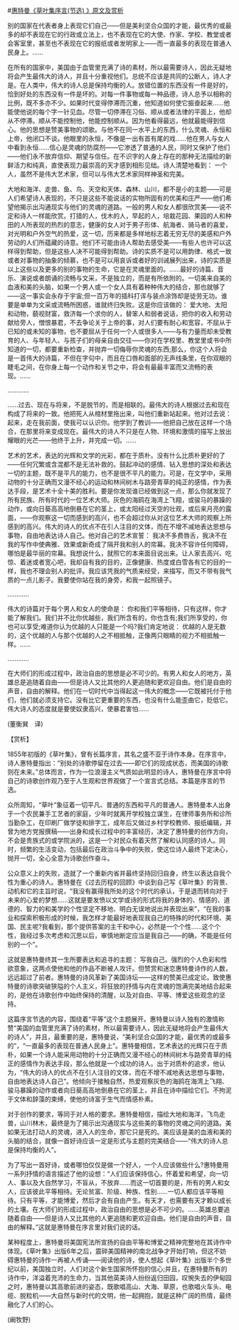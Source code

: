 #[惠特曼《草叶集序言(节选) 》原文及赏析](https://www.vrrw.net/wx/12166.html)

别的国家在代表者身上表现它们自己——但是美利坚合众国的才能，最优秀的或最多的却不表现在它的行政或立法上，也不表现在它的大使、作家、学校、教堂或者会客室里，甚至也不表现在它的报纸或者发明家上——而一直最多的表现在普通人民身上。……

在所有的国家中，美国由于血管里充满了诗的素材，所以最需要诗人，因此无疑地将会产生最伟大的诗人，并且十分重视他们。总统不应该是共同的公断人，诗人才是。在人类中，伟大的诗人总是保持均衡的人。放错位置的东西没有一件是好的，恰到好处的东西没有一件是坏的。对每一件事物或每一种品德，诗人总予以相称的比例，既不多亦不少。如果时代变得停滞而沉重，他知道如何使它振奋起来……他能使他说的每个字一针见血。尽管一切停滞在习俗、顺从或者法律的平面上，他却从不停滞。顺从不能控制他，他能控制顺从。因为他看得最远，他就最能得到信心。他的思想是赞美事物的颂歌。与他不在同一水平上的东西，什么灵魂、永恒和上帝，他闭口不谈。他眼里的永恒，不像是一出有首有尾的戏……他在男人与女人中看到永恒……信心是灵魂的防腐剂——它渗透了普通的人民，同时又保护了他们——他们永不放弃信仰、期望与信任。在不识字的人身上存在的那种无法描绘的新鲜活力和纯真，直使表现力最崇高的天才感到相形见绌。诗人清楚地看到： 一个人，虽然不是伟大艺术家，但可以与伟大艺术家同样神圣和完美。



大地和海洋、走兽、鱼、鸟、天空和天体、森林、山川，都不是小的主题——可是人们希望诗人表现的，不只是这些不能说话的实物所固有的优美和庄严——他们希望他揭示出沟通现实与他们的灵魂的道路。一般的男人和女人都很欣赏美——说不定和诗人一样能欣赏。打猎的人，伐木的人，早起的人，培栽花园、果园的人和种田的人所表现的热烈的意志，健康的女人对于男子形体、航海者、骑马者的喜爱，对光明和户外空气的热爱，这一切，历来都是多样地标志着无穷无尽的美感和户外劳动的人们所蕴藏的诗意。他们不可能由诗人帮助去感受美——有些人也许可以这样得到帮助，但是这些人决不可能得到帮助。诗的实质不是可以用韵律、格式一致或者对事物的抽象的倾慕，也不是可以用哀诉或者好的训诫展列出来，诗的实质是以上这些以及更多的别的事物的生命，它是在灵魂里面的。……最好的诗篇、音乐、演说或者朗诵的流畅与文采，不是独立的，而是有所依附的。一切美来自美的血液和美的头脑，如果一个男人或一个女人具有着种种伟大的结合，那也就够了——这一事实会永存于宇宙;但一百万年的插科打诨与装点涂饰却是徒劳无功。谁要是单单为文采或流畅所困惑，谁就终归失败。这是你应该做的： 爱大地、太阳和动物，藐视财富，救济每一个求你的人，替笨人和弱者说话，把你的收入和劳动献给旁人，憎恨暴君，不去争论关于上帝的事，对人们要有耐心和宽容，不屈从于已知的或未知的事物，也不要屈从于任何一个人或很多人——与有力量而却未受教育的人、与年轻人、与孩子们的母亲自由交往——你对在学校里、教堂里或书中所知道的一切，都要重新检查，并抛弃一切侮辱你灵魂的东西;那么，你这个人将会是一首伟大的诗篇，不但在字句中，而且在口唇和面部的无声线条里，在你双眼的睫毛之间，在你身上每一个动作和关节之中，将会有最最丰富而又流畅的表现。……

…………

……过去、现在与将来，不是脱节的，而是相联的。最伟大的诗人根据过去和现在构成了将来的一致。他把死人从棺材里拖出来，叫他们重新站起来。他对过去说： 起来，走在我前面，使我可以认识你。他学到了教训——他把自己放在这样一个场合，在那里将来变成现在。最伟大的诗人不只是在人物、环境和激情的描写上放出耀眼的光芒——他终于上升，并完成一切。……

艺术的艺术，表达的光辉和文学的光彩，都在于质朴。没有什么比质朴更好的了——任何冗繁或含混都不是无法补救的。鼓起冲动的感情、钻入思想的深处和表达一切的主题，既不是平凡的能力，也不是很不平凡的能力。可是，在文学中，采用动物的十分正确而又漫不经心的运动和林间树木与路旁青草的纯正的感情，作为表达手段，是艺术十全十美的胜利。要是你发现谁已经做到这一点，那么你就发现了所有民族、所有时代的一位艺术大师。灰色的海鸥在海湾上飞翔，或骏马的暴躁的动作，或向日葵高高地倒悬在它的茎上，或太阳经过天空的壮观，或后来月亮的露面，——你观察这一切而感到的高兴，也不会超过你从对这位艺术大师的观察上所感到的高兴。伟大的诗人的优点不在引人注目的文体，而在不增不减地表达思想与事物，自由地表达诗人自己。他对自己的艺术宣誓： 我决不多费唇舌，我决不在我的写作中使典雅、效果或新奇成了隔开我和别人的帘幕。我决不容许任何障碍，哪怕是最华丽的帘幕。我想说什么，就照它的本来面目说出来。让人家去高兴、吃惊、着迷或者宽心吧，我却自有我的目的，正像健康、热度或白雪各有它的目的一样，我也不理会别人的批评。我应该凭我的气质来经受，来描写，而又不带有我气质的一点儿影子。我要使你站在我的身旁，和我一起照镜子。

…………

伟大的诗篇对于每个男人和女人的使命是： 你和我们平等相待，只有这样，你才能了解我们。我们并不比你优越些，我们所含有的，你也含有;我们所享受的，你也可以享受;难道你认为优越的人只能是一个吗?我们肯定地说： 优越的人是无数的，这个优越的人与那个优越的人之不相抵触，正像两只眼睛的视力不相抵触一样。……

…………

在大师们的形成过程中，政治自由的思想是必不可少的。有男人和女人的地方，英雄总是追随着自由——但是诗人又比其他的人更追随和更欢迎自由。他们是自由的声音，自由的解释。他们在一切时代中当得起这一伟大的概念——它既被托付于他们，他们就必须支持它。没有比它更重要的东西，也没有什么能歪曲它，贬低它。伟大诗人的态度就是要使奴隶高兴，使暴君害怕……

(董衡巽　译)

【赏析】

1855年初版的《草叶集》，曾有长篇序言，其名之盛不亚于诗作本身。在序言中，诗人惠特曼指出：“别处的诗歌停留在过去——即它们的现成状态，而美国的诗歌则在未来。”总体而言，作为一位浪漫主义气质如此明显的诗人，惠特曼在序言中将自己的诗歌创作观乃至于人生观和世界观做了一个宣言式总结。本篇是序言的节选。

众所周知，“草叶”象征着一切平凡、普通的东西和平凡的普通人。惠特曼本人出身于一个农民兼手工艺者的家庭，少年时就离开学校独立谋生，在律师事务所和诊所当勤杂工，在印刷厂做学徒和排字工，成年后又做过乡村学校教师、报纸编辑，并曾为地方党报撰稿——出身和成长过程中的丰富经历，决定了惠特曼的创作方向，不会是贵族式的或学院派的，这是一个对民众有着天然了解和认同感的诗人。同时，频繁的生活变动，包括最后在政治斗争中的失败，使这位诗人最终下定决心，抛开一切，全心全意为诗歌创作奋斗。

公众意义上的失败，造就了一个重新内省并最终坚持回归自身，终生以表达自我个性为重心的诗人。惠特曼在《过去历程的回顾》中谈到自己写《草叶集》的背景、动机和它的主旨时说，“我没有赢得我所处的这个时代的承认，于是退而转向对于未来的心爱的梦想……这就是要发愤以文学或诗的形式将我的身体的、情感的、道德的、智力的和美学的个性坚定不移地、明白无误地说出并表现出来”，“在我的事业和探索积极形成的时候，我怎样才能最好地表现我自己的特殊的时代和环境、美国、民主呢?我看到，那个提供答案的主干和中心，必然是一个个性……这个个性，我经过多次考虑和沉思以后，审慎地断定应当是我自己——的确，不能是任何别的一个”。

这就是惠特曼终其一生所要表达和追寻的主题： 写我自己。强烈的个人色彩和性欲意象，这两点使他和他的作品不断被人攻讦。但赞赏和迷恋惠特曼诗作的人数，远远超过了前者。惠特曼的诗风革新了美国诗坛——这样的赞美已成定论。致使惠特曼的诗歌突破狭隘的个人主义，将狂放的抒情与内在灵魂的饱满完美地结合起来的，是他在诗歌创作中始终保持的清醒，以及对自由、平等、博爱这些观念的坚持。

这篇序言节选的内容，围绕着“平等”这个主题展开。惠特曼以诗人独有的激情称赞“美国的血管里充满了诗的素材，所以最需要诗人，因此无疑地将会产生最伟大的诗人”，并且，最重要的是，惠特曼说，“美利坚合众国的才能，最优秀的或最多的”，“一直最多的表现在普通人民身上”。惠特曼相信，艺术表达的光辉只在于质朴，如果一个诗人能采用动物的十分正确而又漫不经心的林间树木与路旁青草的纯正的感情作为表达手段，那么他就是一个成功的诗人。出于对质朴的追求，他认为，“伟大的诗人的优点不在引人注目的文体，而在不增不减地表达思想与事物，自由地表达诗人自己”。他倾向于接触自然，热爱观察灰色的海鸥在海湾上飞翔、骏马暴躁的动作或者向日葵高高地倒悬在它的茎上，并且在诗中描绘它们。不拘泥于文体和辞藻的束缚，使他的诗富于生气而情感朴素。

对于创作的要求，等同于对人格的要求。惠特曼相信，描绘大地和海洋，飞鸟走兽，山川林木，最终是为了揭示出沟通现实与这些美的事物的灵魂之间的道路。美如果无法打动人的灵魂，进入人的生命，那它只是死的。美应该是美的血液和美的头脑的结合，就像一首好诗应该一定是形式与主题的完美结合——“伟大的诗人总是保持均衡的人”。

为了写出一首好诗，或者哪怕仅仅是做一个好人，一个人应该做些什么?惠特曼用一系列抒情的语言描述了他的设想：“人们应该保持信心，怀着爱和希望，向一切人、事以及大自然学习，不盲从，不放弃……而这一切首要的是，所有的男人和女人，应该彼此平等相待。无论贫富、阶级、种族、性别……一切人都应该平等相待。只有平等，才能博爱，然后才会有自由产生。有天才，也需要有天才赖以成长的土壤。在大师们的形成过程中，政治自由的思想是必不可少的。……英雄总要追随着自由——但是诗人又比其他的人更追随和更欢迎自由。他们是自由的声音，自由的解释。”这就是惠特曼在序言里对我们说的话。

某种程度上，惠特曼将美国宪法所宣扬的自由平等和博爱之精神完整地在其诗作中体现。《草叶集》出版6年之后，震碎美国精神的南北战争才开始打响，但这不妨碍惠特曼的诗作一再被人传诵——阅读他的诗，使人想起《草叶集》出版半个多世纪以前，美国独立时，人们对这个新生国家所怀抱的信心;并且，在惠特曼所有的诗作中，洋溢着充沛的生命力，当其他英美诗人纷纷返归田园，叹惋失去的伊甸园之时，惠特曼以其高歌前进的姿态，既歌唱高山、大海、草原，也歌唱火车头、电缆、脱粒机——大自然与新时代的文明，他一起拥抱，就是这种广阔的热情，最终融化了人们的心。

(阚牧野)

